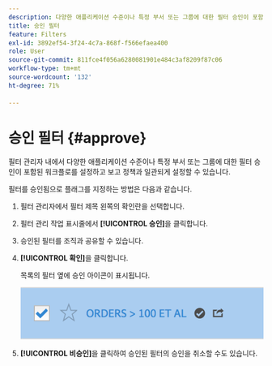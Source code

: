 ```yaml
---
description: 다양한 애플리케이션 수준이나 특정 부서 또는 그룹에 대한 필터 승인이 포함된 워크플로우를 보고 정책과 일관되게 설정할 수 있습니다.
title: 승인 필터
feature: Filters
exl-id: 3892ef54-3f24-4c7a-868f-f566efaea400
role: User
source-git-commit: 811fce4f056a6280081901e484c3af8209f87c06
workflow-type: tm+mt
source-wordcount: '132'
ht-degree: 71%

---
```


# 승인 필터 {#approve}

필터 관리자 내에서 다양한 애플리케이션 수준이나 특정 부서 또는 그룹에 대한 필터 승인이 포함된 워크플로를 설정하고 보고 정책과 일관되게 설정할 수 있습니다.

필터를 승인됨으로 플래그를 지정하는 방법은 다음과 같습니다.

1. 필터 관리자에서 필터 제목 왼쪽의 확인란을 선택합니다.

1. 필터 관리 작업 표시줄에서 **[!UICONTROL 승인]**&#x200B;을 클릭합니다.

1. 승인된 필터를 조직과 공유할 수 있습니다.

1. **[!UICONTROL 확인]**&#x200B;을 클릭합니다.

   목록의 필터 옆에 승인 아이콘이 표시됩니다.

   ![필터 관리자가 100보다 큰 주문이 공유에 대해 승인되었음을 보여 줍니다.](assets/seg_approved.png)

1. **[!UICONTROL 비승인]**&#x200B;을 클릭하여 승인된 필터의 승인을 취소할 수도 있습니다.
